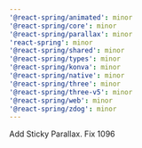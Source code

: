 ```yaml
---
'@react-spring/animated': minor
'@react-spring/core': minor
'@react-spring/parallax': minor
'react-spring': minor
'@react-spring/shared': minor
'@react-spring/types': minor
'@react-spring/konva': minor
'@react-spring/native': minor
'@react-spring/three': minor
'@react-spring/three-v5': minor
'@react-spring/web': minor
'@react-spring/zdog': minor
---
```


Add Sticky Parallax. Fix 1096
